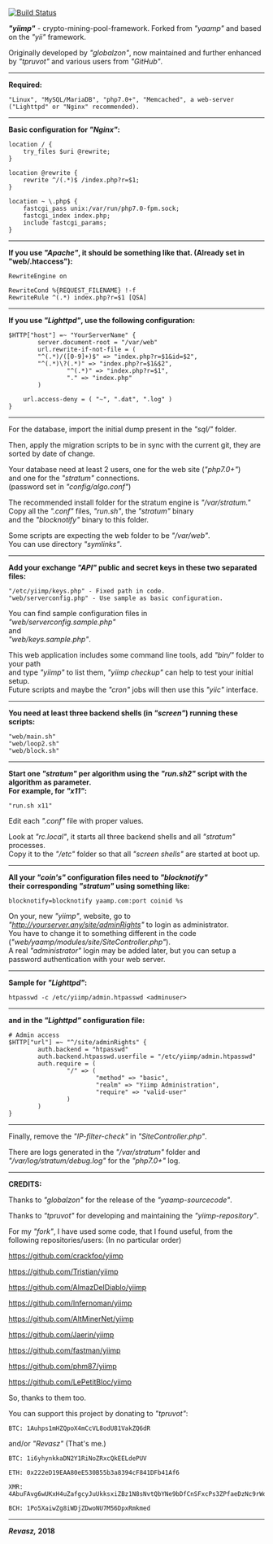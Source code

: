 [![Build Status](https://travis-ci.org/Revasz/yiimp.svg?branch=AllBranchesMerged)](https://travis-ci.org/Revasz/yiimp)

***"yiimp"*** - crypto-mining-pool-framework.  Forked from *"yaamp"* and based on the *"yii"* framework.

Originally developed by *"globalzon"*, now maintained and further enhanced by *"tpruvot"* and various users from *"GitHub"*.
_____

**Required:**

	"Linux", "MySQL/MariaDB", "php7.0+", "Memcached", a web-server ("Lighttpd" or "Nginx" recommended).
_____

**Basic configuration for *"Nginx"*:**

	location / {
		try_files $uri @rewrite;
	}

	location @rewrite {
		rewrite ^/(.*)$ /index.php?r=$1;
	}

	location ~ \.php$ {
		fastcgi_pass unix:/var/run/php7.0-fpm.sock;
		fastcgi_index index.php;
		include fastcgi_params;
	}
_____

**If you use *"Apache"*, it should be something like that. (Already set in "web/.htaccess"):**

	RewriteEngine on

	RewriteCond %{REQUEST_FILENAME} !-f
	RewriteRule ^(.*) index.php?r=$1 [QSA]
_____

**If you use *"Lighttpd"*, use the following configuration:**

	$HTTP["host"] =~ "YourServerName" {
	        server.document-root = "/var/web"
	        url.rewrite-if-not-file = (
			"^(.*)/([0-9]+)$" => "index.php?r=$1&id=$2",
			"^(.*)\?(.*)" => "index.php?r=$1&$2",
	                "^(.*)" => "index.php?r=$1",
	                "." => "index.php"
	        )

		url.access-deny = ( "~", ".dat", ".log" )
	}
_____

For the database, import the initial dump present in the *"sql/"* folder.

Then, apply the migration scripts to be in sync with the current git, they are sorted by date of change.

Your database need at least 2 users, one for the web site (*"php7.0+"*)\
and one for the *"stratum"* connections.\
(password set in *"config/algo.conf"*)

The recommended install folder for the stratum engine is *"/var/stratum."*\
Copy all the *".conf"* files, *"run.sh"*, the *"stratum"* binary\
and the *"blocknotify"* binary to this folder.

Some scripts are expecting the web folder to be *"/var/web"*.\
You can use directory *"symlinks"*.
_____

**Add your exchange *"API"* public and secret keys in these two separated files:**

	"/etc/yiimp/keys.php" - Fixed path in code.
	"web/serverconfig.php" - Use sample as basic configuration.

You can find sample configuration files in\
*"web/serverconfig.sample.php"*\
and\
*"web/keys.sample.php"*.

This web application includes some command line tools, add *"bin/"* folder to your path\
and type *"yiimp"* to list them, *"yiimp checkup"* can help to test your initial setup.\
Future scripts and maybe the *"cron"* jobs will then use this *"yiic"* interface.
_____

**You need at least three backend shells (in *"screen"*) running these scripts:**

	"web/main.sh"
	"web/loop2.sh"
	"web/block.sh"
_____

**Start one *"stratum"* per algorithm using the *"run.sh2"* script with the algorithm as parameter.\
For example, for *"x11"*:**

	"run.sh x11"

Edit each *".conf"* file with proper values.

Look at *"rc.local"*, it starts all three backend shells and all *"stratum"* processes.\
Copy it to the *"/etc"* folder so that all *"screen shells"* are started at boot up.
_____

**All your *"coin's"* configuration files need to *"blocknotify"*\
their corresponding *"stratum"* using something like:**

	blocknotify=blocknotify yaamp.com:port coinid %s

On your, new *"yiimp"*, website, go to *"http://yourserver.any/site/adminRights"* to login as administrator.\
You have to change it to something different in the code (*"web/yaamp/modules/site/SiteController.php"*).\
A real *"administrator"* login may be added later, but you can setup a password authentication with your web server.
_____

**Sample for *"Lighttpd"*:**

	htpasswd -c /etc/yiimp/admin.htpasswd <adminuser>
_____

**and in the *"Lighttpd"* configuration file:**

	# Admin access
	$HTTP["url"] =~ "^/site/adminRights" {
	        auth.backend = "htpasswd"
	        auth.backend.htpasswd.userfile = "/etc/yiimp/admin.htpasswd"
	        auth.require = (
	                "/" => (
	                        "method" => "basic",
	                        "realm" => "Yiimp Administration",
	                        "require" => "valid-user"
	                )
	        )
	}
_____

Finally, remove the *"IP-filter-check"* in *"SiteController.php"*.

There are logs generated in the *"/var/stratum"* folder and *"/var/log/stratum/debug.log"* for the *"php7.0+"* log.
_____

**CREDITS:**

Thanks to *"globalzon"* for the release of the *"yaamp-sourcecode"*.

Thanks to *"tpruvot"* for developing and maintaining the *"yiimp-repository"*.

For my *"fork"*, I have used some code, that I found useful, from the following repositories/users:
(In no particular order)
	
https://github.com/crackfoo/yiimp
		
https://github.com/Tristian/yiimp
		
https://github.com/AlmazDelDiablo/yiimp
		
https://github.com/Infernoman/yiimp
		
https://github.com/AltMinerNet/yiimp
		
https://github.com/Jaerin/yiimp
		
https://github.com/fastman/yiimp
		
https://github.com/phm87/yiimp
		
https://github.com/LePetitBloc/yiimp
		
So, thanks to them too.

You can support this project by donating to *"tpruvot"*:

	BTC: 1Auhps1mHZQpoX4mCcVL8odU81VakZQ6dR
	
and/or *"Revasz"* (That's me.)

	BTC: 1i6yhynkkaDN2Y1RiNoZRxcQkEELdePUV
 
	ETH: 0x222eD19EAA80eE530B55b3a8394cF841DFb41Af6

	XMR: 4AbuFAvg6wUKxH4uZafgcyJuUkksxiZBz1N8sNvtQbYNe9bDfCnSFxcPs3ZPfaeDzNc9rWorxw4piBvEpuKvWL8dPSJxcPu

	BCH: 1Po5XaiwZg8iWDjZDwoNU7M56DpxRmkmed
_____

***Revasz,* 2018**

